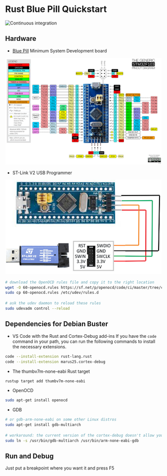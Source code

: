 # Rust Blue Pill Quickstart

![Continuous integration](https://github.com/reneherrero/blue-pill-quickstart/workflows/Continuous%20Integration/badge.svg)

## Hardware

* [Blue Pill](https://stm32-base.org/boards/STM32F103C8T6-Blue-Pill.html) Minimum System Development board

![blue pill pinout](BluePillPinout.jpg "blue pill pinout")

* ST-Link V2 USB Programmer

![ST-Link V2](STLinkV2.jpg "ST-Link V2")

```bash
# download the OpenOCD rules file and copy it to the right location
wget -O 60-openocd.rules https://sf.net/p/openocd/code/ci/master/tree/contrib/60-openocd.rules?format=raw
sudo cp 60-openocd.rules /etc/udev/rules.d

# ask the udev daemon to reload these rules
sudo udevadm control --reload
```

## Dependencies for Debian Buster

* VS Code with the Rust and Cortex-Debug add-ins
If you have the `code` command in your path, you can run the following commands to install the necessary extensions.

```sh
code --install-extension rust-lang.rust
code --install-extension marus25.cortex-debug
```

* The thumbv7m-none-eabi Rust target
```bash
rustup target add thumbv7m-none-eabi
```

* OpenOCD
```bash
sudo apt-get install openocd
```

* GDB

```bash
# or gdb-arm-none-eabi on some other Linux distros
sudo apt-get install gdb-multiarch

# workaround: the current version of the cortex-debug doesn't allow you to specify the name of the gdb executable
sudo ln -s /usr/bin/gdb-multiarch /usr/bin/arm-none-eabi-gdb
```

## Run and Debug

Just put a breakpoint where you want it and press F5
